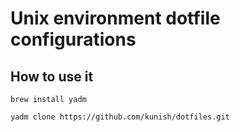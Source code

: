 # Unix environment dotfile configurations

## How to use it

```shell
brew install yadm

yadm clone https://github.com/kunish/dotfiles.git
```
